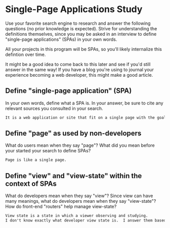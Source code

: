 # Single-Page Applications Study

Use your favorite search engine to research and answer the following questions
(no prior knowledge is expected). Strive for understanding the definitions
themselves, since you may be asked in an interview to define "single-page
applications" (SPAs) in your own words.

All your projects in this program will be SPAs, so you'll likely internalize
this defintion over time.

It might be a good idea to come back to this later and see if you'd still answer
in the same way! If you have a blog you're using to journal your experience
becoming a web developer, this might make a good article.

## Define "single-page application" (SPA)

In your own words, define what a SPA is. In your answer, be sure to cite any
relevant sources you consulted in your search.

```md
It is a web application or site that fit on a single page with the goal of providing user experience similar to a desktop application. (https://en.wikipedia.org/wiki/Single-page_application)
```

## Define "page" as used by non-developers

What do users mean when they say "page"? What did you mean before your started
your search to define SPAs?

```md
Page is like a single page.
```

## Define "view" and "view-state" within the context of SPAs

What do developers mean when they say "view"? Since view can have many meanings,
what do developers mean when they say "view-state"? How do front-end "routers"
help manage view-state?

```md
View state is a state in which a viewer observing and studying.
I don't know exactly what developer view state is.  I answer them based on logic, my logic.
```
